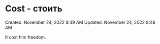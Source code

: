 # Cost - стоить

Created: November 24, 2022 8:49 AM
Updated: November 24, 2022 8:49 AM

It cost him freedom.